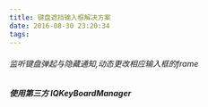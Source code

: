 ```yaml
---
title: 键盘遮挡输入框解决方案
date: 2016-08-30 23:20:34
tags:
---
```


###### 监听键盘弹起与隐藏通知,动态更改相应输入框的frame







##### 使用第三方 IQKeyBoardManager 

